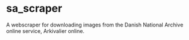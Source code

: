# sa_scraper
A webscraper for downloading images from the Danish National Archive online service, Arkivalier online. 
